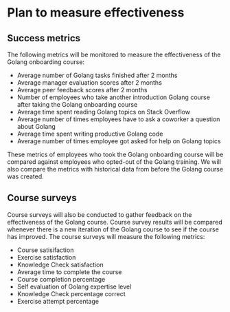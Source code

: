 # Plan to measure effectiveness

## Success metrics

The following metrics will be monitored to measure the effectiveness of the Golang onboarding course:

* Average number of Golang tasks finished after 2 months 
* Average manager evaluation scores after 2 months 
* Average peer feedback scores after 2 months 
* Number of employees who take another introduction Golang course after taking the Golang onboarding course
* Average time spent reading Golang topics on Stack Overflow
* Average number of times employees have to ask a coworker a question about Golang
* Average time spent writing productive Golang code
* Average number of times employee got asked for help on Golang topics

These metrics of employees who took the Golang onboarding course will be compared against employees who opted-out of the Golang training. We will also compare the metrics with historical data from before the Golang course was created. 


## Course surveys

Course surveys will also be conducted to gather feedback on the effectiveness of the Golang course. Course survey results will be compared whenever there is a new iteration of the Golang course to see if the course has improved. The course surveys will measure the following metrics:

* Course satisifaction
* Exercise satisfaction
* Knowledge Check satisfaction
* Average time to complete the course
* Course completion percentage
* Self evaluation of Golang expertise level
* Knowledge Check percentage correct
* Exercise attempt percentage